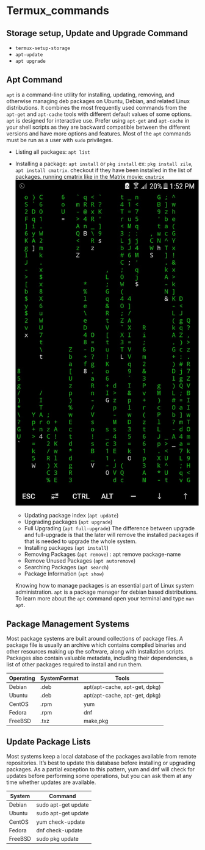 # Termux_commands

## Storage setup, Update and Upgrade Command

- `termux-setup-storage`
- `apt-update`
- `apt upgrade`

## Apt Command
 `apt` is a command-line utility for installing, updating, removing, and otherwise managing deb packages on Ubuntu, Debian, and related Linux distributions. It combines the most frequently used commands from the `apt-get` and `apt-cache` tools with different default values of some options.
 `apt` is designed for interactive use. Prefer using `apt-get` and `apt-cache` in your shell scripts as they are backward compatible between the different versions and have more options and features.
 Most of the `apt` commands must be run as a user with `sudo` privileges.
- Listing all packages: `apt list`
- Installing a package: `apt install` or `pkg install`
  ex: `pkg install zile`,
      `apt install cmatrix`.
  checkout if they have been installed in the list of packages.
  running cmatrix like in the Matrix movie: `cmatrix`
  ![](cmatrix.jpeg)
  
  - Updating package index (`apt update`)
  - Upgrading packages (`apt upgrade`)
  - Full Upgrading (`apt full-upgrade`)
  The difference between upgrade and full-upgrade is that the later will remove the installed packages if that is needed to upgrade the whole system.
  - Installing packages (`apt install`)
  - Removing Packages (`apt remove`) : apt remove package-name
  - Remove Unused Packages (`apt autoremove`)
  - Searching Packages (`apt search`)
  - Package Information (`apt show`)
  
  Knowing how to manage packages is an essential part of Linux system administration.
 `apt` is a package manager for debian based distributions. To learn more about the `apt` command open your terminal and type `man apt`.
 
 
 ## Package Management Systems
 Most package systems are built around collections of package files. A package file is usually an archive which contains compiled binaries and other resources making up the software, along with installation scripts. Packages also contain valuable metadata, including their dependencies, a list of other packages required to install and run them.
 
|   Operating   | SystemFormat  |      Tools                    |
| ------------- | ------------- | ----------------------------- |
| Debian        | .deb          | apt(apt-cache, apt-get, dpkg) |
| Ubuntu        | .deb          | apt(apt-cache, apt-get, dpkg) |
| CentOS        | .rpm          | yum                           |
| Fedora        | .rpm          | dnf                           |
| FreeBSD       | .txz          | make,pkg                      |

## Update Package Lists
Most systems keep a local database of the packages available from remote repositories. It’s best to update this database before installing or upgrading packages. As a partial exception to this pattern, yum and dnf will check for updates before performing some operations, but you can ask them at any time whether updates are available.

|    System     |    Command          |    
| ------------- | ------------------- |  
| Debian        | sudo apt-get update |
| Ubuntu        | sudo apt-get update |
| CentOS        | yum check-update    | 
| Fedora        | dnf check-update    | 
| FreeBSD       | sudo pkg update     |
